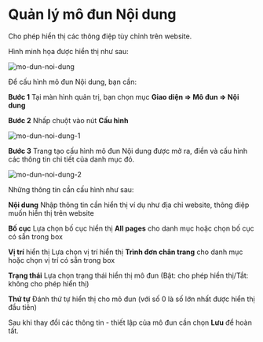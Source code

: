 # Quản lý mô đun Nội dung

Cho phép hiển thị các thông điệp tùy chỉnh trên website.

Hình minh họa được hiển thị như sau:

![mo-dun-noi-dung]({{site.baseurl}}/../media/data/news/2022/hdsd-pisale/mo-dun-noi-dung.jpg)

Để cấu hình mô đun Nội dung, bạn cần:

**Bước 1** Tại màn hình quản trị, bạn chọn mục **Giao diện => Mô đun => Nội dung**

**Bước 2** Nhấp chuột vào nút **Cấu hình**

![mo-dun-noi-dung-1]({{site.baseurl}}/../media/data/news/2022/hdsd-pisale/mo-dun-noi-dung-1.jpg)

**Bước 3** Trang tạo cấu hình mô đun Nội dung được mở ra, điền và cấu hình các thông tin chi tiết của danh mục đó.

![mo-dun-noi-dung-2]({{site.baseurl}}/../media/data/news/2022/hdsd-pisale/mo-dun-noi-dung-2.jpg)

Những thông tin cần cấu hình như sau:

**Nội dung** Nhập thông tin cần hiển thị ví dụ như địa chỉ website, thông điệp muốn hiển thị trên website

**Bố cục** Lựa chọn bố cục hiển thị **All pages** cho danh mục hoặc chọn bố cục có sẵn trong box

**Vị trí** hiển thị Lựa chọn vị trí hiển thị **Trình đơn chân trang** cho danh mục hoặc chọn vị trí có sẵn trong box

**Trạng thái** Lựa chọn trạng thái hiển thị mô đun (Bật: cho phép hiển thị/Tắt: không cho phép hiển thị)

**Thứ tự** Đánh thứ tự hiển thị cho mô đun (với số 0 là số lớn nhất được hiển thị đầu tiên)

Sau khi thay đổi các thông tin - thiết lập của mô đun cần chọn **Lưu** để hoàn tất.
